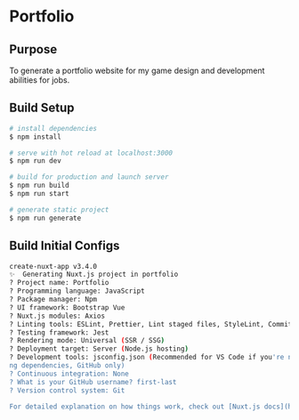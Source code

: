 # Portfolio

## Purpose

To generate a portfolio website for my game design and development abilities for jobs. 

## Build Setup

```bash
# install dependencies
$ npm install

# serve with hot reload at localhost:3000
$ npm run dev

# build for production and launch server
$ npm run build
$ npm run start

# generate static project
$ npm run generate
```

## Build Initial Configs

```bash
create-nuxt-app v3.4.0
✨  Generating Nuxt.js project in portfolio
? Project name: Portfolio
? Programming language: JavaScript
? Package manager: Npm
? UI framework: Bootstrap Vue
? Nuxt.js modules: Axios
? Linting tools: ESLint, Prettier, Lint staged files, StyleLint, Commitlint
? Testing framework: Jest
? Rendering mode: Universal (SSR / SSG)
? Deployment target: Server (Node.js hosting)
? Development tools: jsconfig.json (Recommended for VS Code if you're not using typescript), Dependabot (For auto-updati
ng dependencies, GitHub only)
? Continuous integration: None
? What is your GitHub username? first-last
? Version control system: Git

For detailed explanation on how things work, check out [Nuxt.js docs](https://nuxtjs.org).
